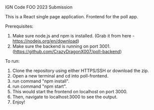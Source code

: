 IGN Code FOO 2023 Submission

This is a React single page application. Frontend for the poll app.

Prerequisites:

1. Make sure node.js and npm is installed. (Grab it from here - https://nodejs.org/en/download)
2. Make sure the backend is running on port 3001. (https://github.com/CrazyDragonX007/poll-backend)

To run:

1. Clone the repository using either HTTPS/SSH or download the zip.
2. Open a new terminal and cd into poll-frontend.
3. run command "npm install".
4. run command "npm start".
5. This would start the frontend on localhost on port 3000.
6. Then, navigate to localhost:3000 to see the output.
7. Enjoy!